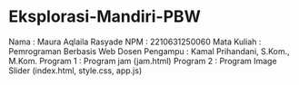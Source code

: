 # Eksplorasi-Mandiri-PBW
Nama           : Maura Aqlaila Rasyade
NPM            : 2210631250060
Mata Kuliah    : Pemrograman Berbasis Web
Dosen Pengampu : Kamal Prihandani, S.Kom., M.Kom.
Program 1      : Program jam (jam.html)
Program 2      : Program Image Slider (index.html, style.css, app.js)
